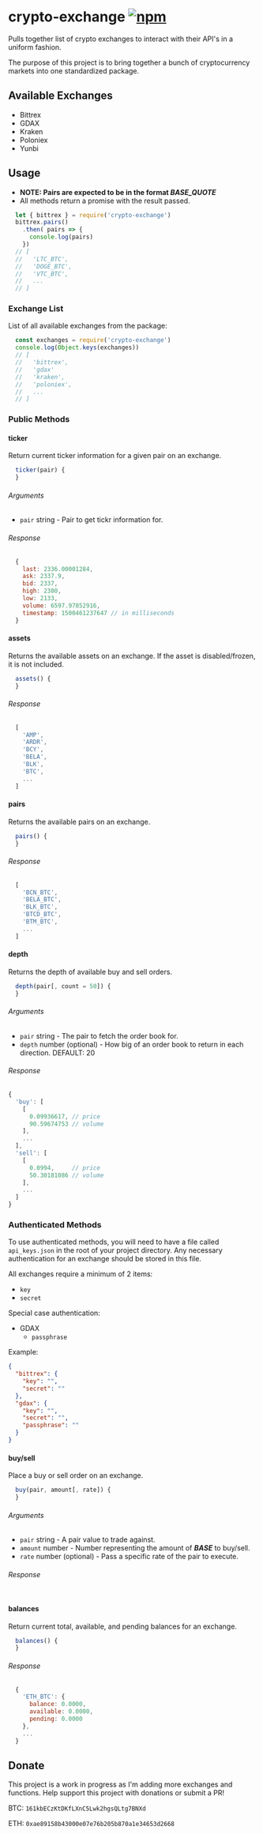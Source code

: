# crypto-exchange [![npm](https://img.shields.io/npm/v/crypto-exchange.svg)](https://www.npmjs.com/package/crypto-exchange)

Pulls together list of crypto exchanges to interact with their API's in a uniform fashion.

The purpose of this project is to bring together a bunch of cryptocurrency markets into one standardized package.

## Available Exchanges

* Bittrex
* GDAX
* Kraken
* Poloniex
* Yunbi

## Usage

* **NOTE: Pairs are expected to be in the format *BASE_QUOTE***
* All methods return a promise with the result passed.

```javascript
  let { bittrex } = require('crypto-exchange')
  bittrex.pairs()
    .then( pairs => {
      console.log(pairs)
    })
  // [
  //   'LTC_BTC',
  //   'DOGE_BTC',
  //   'VTC_BTC',
  //   ...
  // ]
```

### Exchange List

List of all available exchanges from the package:

```javascript
  const exchanges = require('crypto-exchange')
  console.log(Object.keys(exchanges))
  // [
  //   'bittrex',
  //   'gdax'
  //   'kraken',
  //   'poloniex',
  //   ...
  // ]
```

### Public Methods

#### ticker

Return current ticker information for a given pair on an exchange.

```javascript
  ticker(pair) {
  }
```

###### Arguments

* `pair` string - Pair to get tickr information for.

###### Response

```javascript
  {
    last: 2336.00001284,
    ask: 2337.9,
    bid: 2337,
    high: 2380,
    low: 2133,
    volume: 6597.97852916,
    timestamp: 1500461237647 // in milliseconds
  }
```

#### assets

Returns the available assets on an exchange. If the asset is disabled/frozen, it is not included.

```javascript
  assets() {
  }
```

###### Response

```javascript
  [
    'AMP',
    'ARDR',
    'BCY',
    'BELA',
    'BLK',
    'BTC',
    ...
  ]
```

#### pairs

Returns the available pairs on an exchange.

```javascript
  pairs() {
  }
```

###### Response

```javascript
  [
    'BCN_BTC',
    'BELA_BTC',
    'BLK_BTC',
    'BTCD_BTC',
    'BTM_BTC',
    ...
  ]
```

#### depth

Returns the depth of available buy and sell orders.

```javascript
  depth(pair[, count = 50]) {
  }
```

###### Arguments

* `pair` string - The pair to fetch the order book for.
* `depth` number (optional) - How big of an order book to return in each direction. DEFAULT: 20

###### Response

```javascript
{
  'buy': [
    [
      0.09936617, // price
      90.59674753 // volume
    ],
    ...
  ],
  'sell': [
    [
      0.0994,     // price
      50.30181086 // volume
    ],
    ...
  ]
}
```

### Authenticated Methods

To use authenticated methods, you will need to have a file called `api_keys.json` in the root of your project directory. Any necessary authentication for an exchange should be stored in this file.

All exchanges require a minimum of 2 items:
* `key`
* `secret`

Special case authentication:
* GDAX
  * `passphrase`

Example:
```json
{
  "bittrex": {
    "key": "",
    "secret": ""
  },
  "gdax": {
    "key": "",
    "secret": "",
    "passphrase": ""
  }
}
```

#### buy/sell

Place a buy or sell order on an exchange.

```javascript
  buy(pair, amount[, rate]) {
  }
```

###### Arguments

* `pair` string - A pair value to trade against.
* `amount` number - Number representing the amount of ***BASE*** to buy/sell.
* `rate` number (optional) - Pass a specific rate of the pair to execute.

###### Response

```javascript

```

#### balances

Return current total, available, and pending balances for an exchange.

```javascript
  balances() {
  }
```

###### Response

```javascript
  {
    'ETH_BTC': {
      balance: 0.0000,
      available: 0.0000,
      pending: 0.0000
    },
    ...
  }
```

## Donate

This project is a work in progress as I'm adding more exchanges and functions. Help support this project with donations or submit a PR!

BTC: `161kbECzKtDKfLXnC5Lwk2hgsQLtg7BNXd`

ETH: `0xae89158b43000e07e76b205b870a1e34653d2668`
